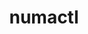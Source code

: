 ---
title: "numactl"
layout: cache
categories: [package, develop-2024-06-16]
meta: {"versions": ["2.0.14"], "compilers": ["cce@=15.0.1", "gcc@=10.3.0", "gcc@=11.1.0", "gcc@=11.4.0", "gcc@=12.3.0", "gcc@=7.3.1", "gcc@=9.4.0", "oneapi@=2024.0.0"], "oss": ["amzn2", "rhel8", "sle_hpc15", "ubuntu20.04", "ubuntu22.04"], "platforms": ["linux"], "targets": ["aarch64", "neoverse_n1", "neoverse_v1", "ppc64le", "x86_64_v3", "x86_64_v4", "zen4"], "stacks": ["aws-isc", "aws-isc-aarch64", "aws-pcluster-neoverse_v1", "data-vis-sdk", "e4s", "e4s-cray-rhel", "e4s-cray-sles", "e4s-neoverse_v1", "e4s-oneapi", "e4s-power", "ml-linux-x86_64-cpu", "ml-linux-x86_64-cuda", "radiuss-aws", "radiuss-aws-aarch64", "root", "tutorial"], "num_specs": 13, "num_specs_by_stack": {"data-vis-sdk": 1, "root": 13, "radiuss-aws-aarch64": 2, "aws-isc-aarch64": 2, "ml-linux-x86_64-cpu": 1, "ml-linux-x86_64-cuda": 1, "e4s": 1, "tutorial": 2, "aws-isc": 1, "radiuss-aws": 1, "e4s-oneapi": 1, "e4s-neoverse_v1": 1, "aws-pcluster-neoverse_v1": 2, "e4s-cray-sles": 1, "e4s-cray-rhel": 1, "e4s-power": 1}}
spec_details: [{"hash": "zn3eq2cdvgod6vedisma6pnn4v6h5yhj", "compiler": "gcc@=11.1.0", "versions": ["2.0.14"], "os": "ubuntu20.04", "platform": "linux", "target": "x86_64_v3", "variants": ["build_system=autotools", "patches=4e1d78c,62fc8a8,ff37630"], "stacks": ["data-vis-sdk", "root"], "size": "-", "tarball": "https://binaries.spack.io/releases/develop-2024-06-16/build_cache/linux-ubuntu20.04-x86_64_v3/gcc-11.1.0/numactl-2.0.14/linux-ubuntu20.04-x86_64_v3-gcc-11.1.0-numactl-2.0.14-zn3eq2cdvgod6vedisma6pnn4v6h5yhj.spack"}, {"hash": "s4d5aw5wkxqvezzlpzk5knmisr6zucum", "compiler": "gcc@=7.3.1", "versions": ["2.0.14"], "os": "amzn2", "platform": "linux", "target": "aarch64", "variants": ["build_system=autotools", "patches=4e1d78c,62fc8a8,ff37630"], "stacks": ["root", "radiuss-aws-aarch64", "aws-isc-aarch64"], "size": "-", "tarball": "https://binaries.spack.io/releases/develop-2024-06-16/build_cache/linux-amzn2-aarch64/gcc-7.3.1/numactl-2.0.14/linux-amzn2-aarch64-gcc-7.3.1-numactl-2.0.14-s4d5aw5wkxqvezzlpzk5knmisr6zucum.spack"}, {"hash": "fufbziwhn3uqxr3bzchcegin62bwxwuc", "compiler": "gcc@=11.4.0", "versions": ["2.0.14"], "os": "ubuntu22.04", "platform": "linux", "target": "x86_64_v3", "variants": ["build_system=autotools", "patches=4e1d78c,62fc8a8,ff37630"], "stacks": ["ml-linux-x86_64-cpu", "ml-linux-x86_64-cuda", "e4s", "tutorial", "root"], "size": "-", "tarball": "https://binaries.spack.io/releases/develop-2024-06-16/build_cache/linux-ubuntu22.04-x86_64_v3/gcc-11.4.0/numactl-2.0.14/linux-ubuntu22.04-x86_64_v3-gcc-11.4.0-numactl-2.0.14-fufbziwhn3uqxr3bzchcegin62bwxwuc.spack"}, {"hash": "yhf3twi4j76w7cx4e2vaiqs3sg6d3n7t", "compiler": "gcc@=7.3.1", "versions": ["2.0.14"], "os": "amzn2", "platform": "linux", "target": "x86_64_v3", "variants": ["build_system=autotools", "patches=4e1d78c,62fc8a8,ff37630"], "stacks": ["aws-isc", "radiuss-aws", "root"], "size": "-", "tarball": "https://binaries.spack.io/releases/develop-2024-06-16/build_cache/linux-amzn2-x86_64_v3/gcc-7.3.1/numactl-2.0.14/linux-amzn2-x86_64_v3-gcc-7.3.1-numactl-2.0.14-yhf3twi4j76w7cx4e2vaiqs3sg6d3n7t.spack"}, {"hash": "6at5l4jdxowsts2pnwl6slaiulnfu27v", "compiler": "gcc@=7.3.1", "versions": ["2.0.14"], "os": "amzn2", "platform": "linux", "target": "neoverse_n1", "variants": ["build_system=autotools", "patches=4e1d78c,62fc8a8,ff37630"], "stacks": ["root", "radiuss-aws-aarch64", "aws-isc-aarch64"], "size": "-", "tarball": "https://binaries.spack.io/releases/develop-2024-06-16/build_cache/linux-amzn2-neoverse_n1/gcc-7.3.1/numactl-2.0.14/linux-amzn2-neoverse_n1-gcc-7.3.1-numactl-2.0.14-6at5l4jdxowsts2pnwl6slaiulnfu27v.spack"}, {"hash": "tf55a6ni7lgjsi6bidr2uxk7ahgdac7h", "compiler": "oneapi@=2024.0.0", "versions": ["2.0.14"], "os": "ubuntu22.04", "platform": "linux", "target": "x86_64_v3", "variants": ["build_system=autotools", "patches=4e1d78c,62fc8a8,ff37630"], "stacks": ["e4s-oneapi", "root"], "size": "-", "tarball": "https://binaries.spack.io/releases/develop-2024-06-16/build_cache/linux-ubuntu22.04-x86_64_v3/oneapi-2024.0.0/numactl-2.0.14/linux-ubuntu22.04-x86_64_v3-oneapi-2024.0.0-numactl-2.0.14-tf55a6ni7lgjsi6bidr2uxk7ahgdac7h.spack"}, {"hash": "7pax7xm2knm2cesf5t5yabkl5fcxxfwi", "compiler": "gcc@=11.4.0", "versions": ["2.0.14"], "os": "ubuntu22.04", "platform": "linux", "target": "neoverse_v1", "variants": ["build_system=autotools", "patches=4e1d78c,62fc8a8,ff37630"], "stacks": ["root", "e4s-neoverse_v1"], "size": "-", "tarball": "https://binaries.spack.io/releases/develop-2024-06-16/build_cache/linux-ubuntu22.04-neoverse_v1/gcc-11.4.0/numactl-2.0.14/linux-ubuntu22.04-neoverse_v1-gcc-11.4.0-numactl-2.0.14-7pax7xm2knm2cesf5t5yabkl5fcxxfwi.spack"}, {"hash": "ocij4j7im3c5buwsbckgqpctfds6fj6w", "compiler": "gcc@=12.3.0", "versions": ["2.0.14"], "os": "ubuntu22.04", "platform": "linux", "target": "x86_64_v3", "variants": ["build_system=autotools", "patches=4e1d78c,62fc8a8,ff37630"], "stacks": ["tutorial", "root"], "size": "-", "tarball": "https://binaries.spack.io/releases/develop-2024-06-16/build_cache/linux-ubuntu22.04-x86_64_v3/gcc-12.3.0/numactl-2.0.14/linux-ubuntu22.04-x86_64_v3-gcc-12.3.0-numactl-2.0.14-ocij4j7im3c5buwsbckgqpctfds6fj6w.spack"}, {"hash": "yad66yr32lkovtopnyu37fyiba2lrmvi", "compiler": "gcc@=12.3.0", "versions": ["2.0.14"], "os": "amzn2", "platform": "linux", "target": "neoverse_n1", "variants": ["build_system=autotools", "patches=4e1d78c,62fc8a8,ff37630"], "stacks": ["aws-pcluster-neoverse_v1", "root"], "size": "-", "tarball": "https://binaries.spack.io/releases/develop-2024-06-16/build_cache/linux-amzn2-neoverse_n1/gcc-12.3.0/numactl-2.0.14/linux-amzn2-neoverse_n1-gcc-12.3.0-numactl-2.0.14-yad66yr32lkovtopnyu37fyiba2lrmvi.spack"}, {"hash": "czvtkysn27rgzoku62syvoujflxdgaob", "compiler": "gcc@=12.3.0", "versions": ["2.0.14"], "os": "amzn2", "platform": "linux", "target": "neoverse_v1", "variants": ["build_system=autotools", "patches=4e1d78c,62fc8a8,ff37630"], "stacks": ["aws-pcluster-neoverse_v1", "root"], "size": "-", "tarball": "https://binaries.spack.io/releases/develop-2024-06-16/build_cache/linux-amzn2-neoverse_v1/gcc-12.3.0/numactl-2.0.14/linux-amzn2-neoverse_v1-gcc-12.3.0-numactl-2.0.14-czvtkysn27rgzoku62syvoujflxdgaob.spack"}, {"hash": "zrm6apn7ypu6fu5waznraudbsg5galb5", "compiler": "gcc@=10.3.0", "versions": ["2.0.14"], "os": "sle_hpc15", "platform": "linux", "target": "x86_64_v4", "variants": ["build_system=autotools", "patches=4e1d78c,62fc8a8,ff37630"], "stacks": ["root", "e4s-cray-sles"], "size": "-", "tarball": "https://binaries.spack.io/releases/develop-2024-06-16/build_cache/linux-sle_hpc15-x86_64_v4/gcc-10.3.0/numactl-2.0.14/linux-sle_hpc15-x86_64_v4-gcc-10.3.0-numactl-2.0.14-zrm6apn7ypu6fu5waznraudbsg5galb5.spack"}, {"hash": "kor6mzttgpsz3xmt5ubqqxjivtl7amcb", "compiler": "cce@=15.0.1", "versions": ["2.0.14"], "os": "rhel8", "platform": "linux", "target": "zen4", "variants": ["build_system=autotools", "patches=4e1d78c,62fc8a8,ff37630"], "stacks": ["root", "e4s-cray-rhel"], "size": "-", "tarball": "https://binaries.spack.io/releases/develop-2024-06-16/build_cache/linux-rhel8-zen4/cce-15.0.1/numactl-2.0.14/linux-rhel8-zen4-cce-15.0.1-numactl-2.0.14-kor6mzttgpsz3xmt5ubqqxjivtl7amcb.spack"}, {"hash": "miu3lawyzrnzwppfakgg4uqisi7224fk", "compiler": "gcc@=9.4.0", "versions": ["2.0.14"], "os": "ubuntu20.04", "platform": "linux", "target": "ppc64le", "variants": ["build_system=autotools", "patches=4e1d78c,62fc8a8,ff37630"], "stacks": ["root", "e4s-power"], "size": "-", "tarball": "https://binaries.spack.io/releases/develop-2024-06-16/build_cache/linux-ubuntu20.04-ppc64le/gcc-9.4.0/numactl-2.0.14/linux-ubuntu20.04-ppc64le-gcc-9.4.0-numactl-2.0.14-miu3lawyzrnzwppfakgg4uqisi7224fk.spack"}]
---